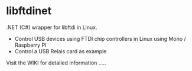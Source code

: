 libftdinet 
==========

.NET (C#) wrapper for libftdi in Linux. 

- Control USB devices using FTDI chip controllers in Linux using Mono / Raspberry PI
- Control a USB Relais card as example

Visit the WIKI for detailed information .....

